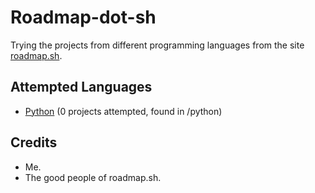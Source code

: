 # Roadmap-dot-sh

Trying the projects from different programming languages from the site [roadmap.sh](https://roadmap.sh).

## Attempted Languages

- [Python](https://roadmap.sh/python/) (0 projects attempted, found in /python)

## Credits

- Me.
- The good people of roadmap.sh.
